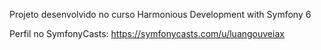 Projeto desenvolvido no curso Harmonious Development with Symfony 6

Perfil no SymfonyCasts: https://symfonycasts.com/u/luangouveiax